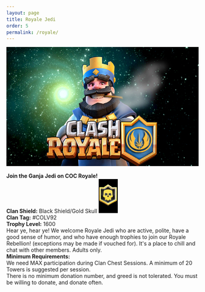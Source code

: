 ```yaml
---
layout: page
title: Royale Jedi
order: 5 
permalink: /royale/
---
```


![Clash Royale image](/royale.png)

**Join the Ganja Jedi on COC Royale!** <br/>
**Clan Shield:** Black Shield/Gold Skull <img src="/royale_badge.jpg" width="50px"/> <br/>
**Clan Tag:** #COLV92 <br/>
**Trophy Level:** 1600 <br/>
Hear ye, hear ye! We welcome Royale Jedi who are active, polite, have a good sense of humor, and who have enough trophies to join our Royale Rebellion! (exceptions may be made if vouched for). It's a place to chill and chat with other members. Adults only. <br/>
**Minimum Requirements:** <br/>
We need MAX participation during Clan Chest Sessions. A minimum of 20 Towers is suggested per session. <br/>
There is no minimum donation number, and greed is not tolerated. You must be willing to donate, and donate often.  <br/>

